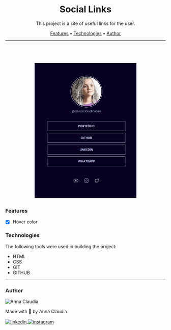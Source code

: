 <h1 align="center">Social Links</h1>

<p align="center">This project is a site of useful links for the user.</p>

<p align="center">
 <a href="#features">Features</a> •
 <a href="#tecs">Technologies</a> •
 <a href="#author">Author</a>
</p>

---

<br>


<h1 align="center">
  <img alt="SocilaLinks" title="SocilaLinks" src="./assets/animation.gif" height="425" />
</h1>


### Features

- [x] Hover color

### Technologies

The following tools were used in building the project:

- HTML
- CSS
- GIT
- GITHUB


---

### Author

<img alt="Anna Claudia" title="Anna Claudia" src="https://avatars.githubusercontent.com/u/45831055?v=4" height="100" width="100" border-radius="100"/>

Made with 💜 by Anna Cláudia

<a href="https://linkedin.com/in/annaclaudiasouza" target="_blank">
  <img align="center" src="https://img.shields.io/badge/-annaclaudiasouza-836FFF?style=for-the-badge&logo=linkedin&logoColor=white" alt="linkedin"/>
</a>
<a href="https://instagram.com/annaclaudia.dev" target="_blank">
 <img align="center" src="https://img.shields.io/badge/-annaclaudia.dev-836FFF?style=for-the-badge&logo=instagram&logoColor=white" alt="instagram"/>
</a>